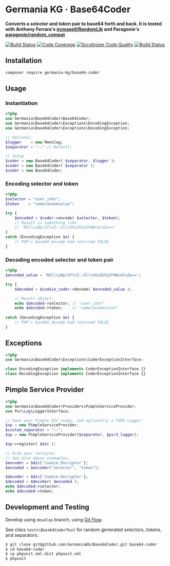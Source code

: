 # Germania KG · Base64Coder

**Converts a *selector* and *token* pair to base64 forth and back. It is tested with Anthony Ferrara's [ircmaxell/RandomLib](https://github.com/ircmaxell/RandomLib) and Paragonie's [paragonie/random_compat](https://github.com/paragonie/random_compat)**

[![Build Status](https://travis-ci.org/GermaniaKG/Base64Coder.svg?branch=master)](https://travis-ci.org/GermaniaKG/Base64Coder)
[![Code Coverage](https://scrutinizer-ci.com/g/GermaniaKG/Base64Coder/badges/coverage.png?b=master)](https://scrutinizer-ci.com/g/GermaniaKG/Base64Coder/?branch=master)
[![Scrutinizer Code Quality](https://scrutinizer-ci.com/g/GermaniaKG/Base64Coder/badges/quality-score.png?b=master)](https://scrutinizer-ci.com/g/GermaniaKG/Base64Coder/?branch=master)
[![Build Status](https://scrutinizer-ci.com/g/GermaniaKG/Base64Coder/badges/build.png?b=master)](https://scrutinizer-ci.com/g/GermaniaKG/Base64Coder/build-status/master)

## Installation

```bash
composer require germania-kg/base64-coder
```


## Usage


### Instantiation
```php
<?php
use Germania\Base64Coder\Base64Coder;
use Germania\Base64Coder\Exceptions\EncodingException;
use Germania\Base64Coder\Exceptions\DecodingException;

// Optional:
$logger    = new Monolog;
$separator = "::" // Default;

// Setup
$coder = new Base64Coder( $separator, $logger );
$coder = new Base64Coder( $separator );
$coder = new Base64Coder;
```


### Encoding selector and token
```php
<?php
$selector = "user_john";
$token    = "somerandomvalue";

try {
	$encoded = $coder->encode( $selector, $token);
	// Result is something like
	// "RGllcyBpc3ftvZ::GllcmVuZGVyIFN0cmluZw=="
} 
catch (EncodingException $e) {
	// PHP's base64_encode had returned FALSE
}
```

### Decoding encoded selector and token pair

```php
<?php
$encoded_value = 'RGllcyBpc3ftvZ::GllcmVuZGVyIFN0cmluZw==';

try {
	$decoded = $cookie_coder->decode( $encoded_value );

	// Result object:
	echo $decoded->selector; // "user_john"
	echo $decoded->token;    // "somerandomvalue"
	
catch (DecodingException $e) {
	// PHP's base64_decode had returned FALSE
}

```

## Exceptions

```php
<?php
use Germania\Base64Coder\Exceptions\CoderExceptionInterface;

class EncodingException implements CoderExceptionInterface {}
class DecodingException implements CoderExceptionInterface {}
```

## Pimple Service Provider

```php
<?php
use Germania\Base64Coder\Providers\PimpleServiceProvider;
use Psr\Log\LoggerInterface;

// have your Pimple DIC ready, and optionally a PSR3 Logger:
$sp = new PimpleServiceProvider;
$custom_separator = "::";
$sp = new PimpleServiceProvider($separator, $psr3_logger);

$sp->register( $dic );

// Grab your services;
// See also above examaples.
$encoder = $dic['Cookie.Encryptor'];
$encoded = $encoder("selector", "token");

$decoder = $dic['Cookie.Decryptor'];
$decoded = $decoder( $encoded );
echo $decoded->selector;
echo $decoded->token;

```



## Development and Testing

Develop using `develop` branch, using [Git Flow](https://github.com/nvie/gitflow).   

See class `tests\Base64CoderTest` for random generated selectors, tokens, and separators.

```bash
$ git clone git@github.com:GermaniaKG/Base64Coder.git base64-coder
$ cd base64-coder
$ cp phpunit.xml.dist phpunit.xml
$ phpunit
```
